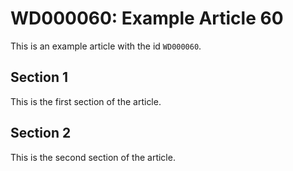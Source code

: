 # WD000060: Example Article 60

This is an example article with the id `WD000060`.

## Section 1

This is the first section of the article.

## Section 2

This is the second section of the article.
